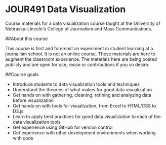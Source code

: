 JOUR491 Data Visualization
==========================

Course materials for a data visualization course taught at the University of Nebraska-Lincoln's College of Journalism and Mass Communications.

##About this course

This course is first and foremost an experiment in student learning at a journalism school. It is not an online course. These materials are here to augment the classroom experience. The materials here are being posted publicly and are open for use, reuse or contributions if you so desire. 

##Course goals

* Introduce students to data visualization tools and techniques
* Understand the theories of what makes for good data visualization
* Get hands on with gathering, cleaning, refining and analyzing data before visualization
* Get hands on with tools for visualization, from Excel to HTML/CSS to D3.js
* Learn to apply best practices for good data visualization to each of the data visualization tools
* Get experience using GitHub for version control
* Get experience with other development environments when working with code




